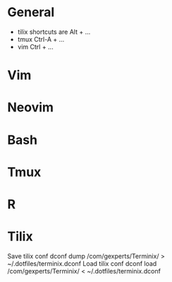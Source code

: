 # General
+ tilix shortcuts are Alt + ...
+ tmux Ctrl-A + ...
+ vim Ctrl + ...
# Vim
# Neovim
# Bash
# Tmux
# R
# Tilix
Save tilix conf
dconf dump /com/gexperts/Terminix/ > ~/.dotfiles/terminix.dconf
Load tilix conf
dconf load /com/gexperts/Terminix/ < ~/.dotfiles/terminix.dconf


